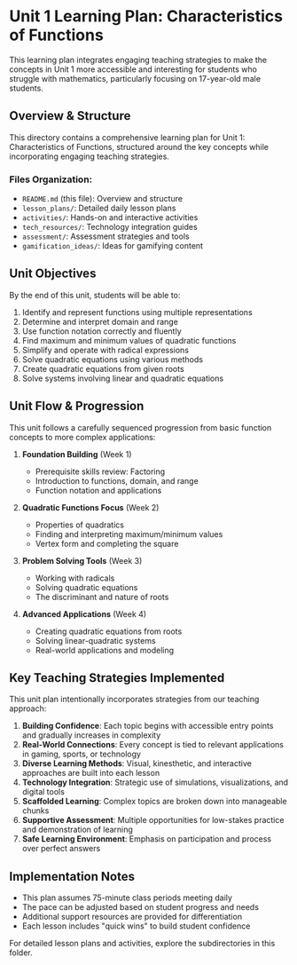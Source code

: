 # Unit 1 Learning Plan: Characteristics of Functions

This learning plan integrates engaging teaching strategies to make the concepts in Unit 1 more accessible and interesting for students who struggle with mathematics, particularly focusing on 17-year-old male students.

## Overview & Structure

This directory contains a comprehensive learning plan for Unit 1: Characteristics of Functions, structured around the key concepts while incorporating engaging teaching strategies.

### Files Organization:
- `README.md` (this file): Overview and structure
- `lesson_plans/`: Detailed daily lesson plans
- `activities/`: Hands-on and interactive activities
- `tech_resources/`: Technology integration guides
- `assessment/`: Assessment strategies and tools
- `gamification_ideas/`: Ideas for gamifying content

## Unit Objectives

By the end of this unit, students will be able to:
1. Identify and represent functions using multiple representations
2. Determine and interpret domain and range
3. Use function notation correctly and fluently
4. Find maximum and minimum values of quadratic functions
5. Simplify and operate with radical expressions
6. Solve quadratic equations using various methods
7. Create quadratic equations from given roots
8. Solve systems involving linear and quadratic equations

## Unit Flow & Progression

This unit follows a carefully sequenced progression from basic function concepts to more complex applications:

1. **Foundation Building** (Week 1)
   - Prerequisite skills review: Factoring
   - Introduction to functions, domain, and range
   - Function notation and applications

2. **Quadratic Functions Focus** (Week 2)
   - Properties of quadratics
   - Finding and interpreting maximum/minimum values
   - Vertex form and completing the square

3. **Problem Solving Tools** (Week 3)
   - Working with radicals
   - Solving quadratic equations
   - The discriminant and nature of roots

4. **Advanced Applications** (Week 4)
   - Creating quadratic equations from roots
   - Solving linear-quadratic systems
   - Real-world applications and modeling

## Key Teaching Strategies Implemented

This unit plan intentionally incorporates strategies from our teaching approach:

1. **Building Confidence**: Each topic begins with accessible entry points and gradually increases in complexity
2. **Real-World Connections**: Every concept is tied to relevant applications in gaming, sports, or technology
3. **Diverse Learning Methods**: Visual, kinesthetic, and interactive approaches are built into each lesson
4. **Technology Integration**: Strategic use of simulations, visualizations, and digital tools
5. **Scaffolded Learning**: Complex topics are broken down into manageable chunks
6. **Supportive Assessment**: Multiple opportunities for low-stakes practice and demonstration of learning
7. **Safe Learning Environment**: Emphasis on participation and process over perfect answers

## Implementation Notes

- This plan assumes 75-minute class periods meeting daily
- The pace can be adjusted based on student progress and needs
- Additional support resources are provided for differentiation
- Each lesson includes "quick wins" to build student confidence

For detailed lesson plans and activities, explore the subdirectories in this folder.
